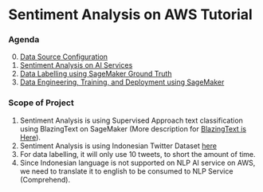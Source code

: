 # Sentiment Analysis on AWS Tutorial

### Agenda
0. [Data Source Configuration](docs/DataSource.md)
1. [Sentiment Analysis on AI Services](docs/AIServices.md)
2. [Data Labelling using SageMaker Ground Truth](docs/DataLabelling.md)
3. [Data Engineering, Training, and Deployment using SageMaker](docs/DevelopmentSM.md)

### Scope of Project
1. Sentiment Analysis is using Supervised Approach text classification using BlazingText on SageMaker (More description for [BlazingText is Here](https://docs.aws.amazon.com/sagemaker/latest/dg/blazingtext.html)).
2. Sentiment Analysis is using Indonesian Twitter Dataset [here](http://ridi.staff.ugm.ac.id/2019/03/06/indonesia-sentiment-analysis-dataset/)
3. For data labelling, it will only use 10 tweets, to short the amount of time.
4. Since Indonesian language is not supported on NLP AI service on AWS, we need to translate it to english to be consumed to NLP Service (Comprehend).